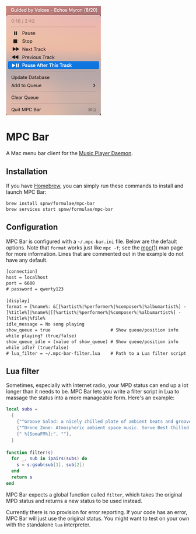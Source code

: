 ![MPC Bar](mpc-bar.png)

# MPC Bar
A Mac menu bar client for the [Music Player Daemon](https://www.musicpd.org).

## Installation
If you have [Homebrew](https://brew.sh), you can simply run these
commands to install and launch MPC Bar:

```
brew install spnw/formulae/mpc-bar
brew services start spnw/formulae/mpc-bar
```

## Configuration
MPC Bar is configured with a `~/.mpc-bar.ini` file.  Below are the
default options.  Note that `format` works just like `mpc -f`; see the
[mpc(1)](https://man.archlinux.org/man/mpc.1#f,) man page for more
information.  Lines that are commented out in the example do not have
any default.

```
[connection]
host = localhost
port = 6600
# password = qwerty123

[display]
format = [%name%: &[[%artist%|%performer%|%composer%|%albumartist%] - ]%title%]|%name%|[[%artist%|%performer%|%composer%|%albumartist%] - ]%title%|%file%
idle_message = No song playing
show_queue = true                       # Show queue/position info while playing? (true/false)
show_queue_idle = (value of show_queue) # Show queue/position info while idle? (true/false)
# lua_filter = ~/.mpc-bar-filter.lua    # Path to a Lua filter script
```

## Lua filter
Sometimes, especially with Internet radio, your MPD status can end up
a lot longer than it needs to be.  MPC Bar lets you write a filter
script in Lua to massage the status into a more manageable form.
Here's an example:

```lua
local subs =
  {
    {"^Groove Salad: a nicely chilled plate of ambient beats and grooves.", "[Groove Salad]"},
    {"^Drone Zone: Atmospheric ambient space music. Serve Best Chilled. Safe with most medications.", "[Drone Zone]"},
    {" %[SomaFM%]:", ""},
  }

function filter(s)
  for _, sub in ipairs(subs) do
    s = s:gsub(sub[1], sub[2])
  end
  return s
end
```

MPC Bar expects a global function called `filter`, which takes the
original MPD status and returns a new status to be used instead.

Currently there is no provision for error reporting.  If your code has
an error, MPC Bar will just use the original status.  You might want
to test on your own with the standalone `lua` interpreter.
